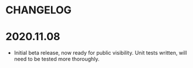 CHANGELOG
=======

# 2020.11.08
- Initial beta release, now ready for public visibility. Unit tests written, will need to be tested more thoroughly.